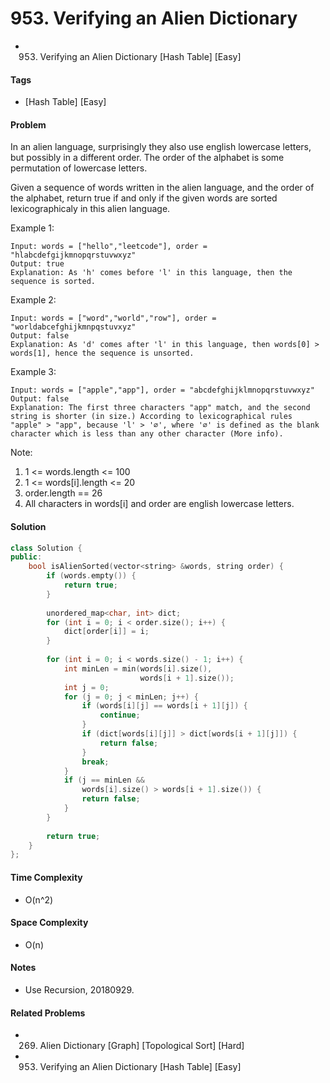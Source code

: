 # 953. Verifying an Alien Dictionary
- 953. Verifying an Alien Dictionary [Hash Table] [Easy]

#### Tags
- [Hash Table] [Easy]

#### Problem
In an alien language, surprisingly they also use english lowercase letters, but possibly in a different order. The order of the alphabet is some permutation of lowercase letters.

Given a sequence of words written in the alien language, and the order of the alphabet, return true if and only if the given words are sorted lexicographicaly in this alien language.

Example 1:

    Input: words = ["hello","leetcode"], order = "hlabcdefgijkmnopqrstuvwxyz"
    Output: true
    Explanation: As 'h' comes before 'l' in this language, then the sequence is sorted.

Example 2:

    Input: words = ["word","world","row"], order = "worldabcefghijkmnpqstuvxyz"
    Output: false
    Explanation: As 'd' comes after 'l' in this language, then words[0] > words[1], hence the sequence is unsorted.

Example 3:

    Input: words = ["apple","app"], order = "abcdefghijklmnopqrstuvwxyz"
    Output: false
    Explanation: The first three characters "app" match, and the second string is shorter (in size.) According to lexicographical rules "apple" > "app", because 'l' > '∅', where '∅' is defined as the blank character which is less than any other character (More info).
 

Note:

1. 1 <= words.length <= 100
2. 1 <= words[i].length <= 20
3. order.length == 26
4. All characters in words[i] and order are english lowercase letters.

#### Solution
``` C++
class Solution {
public:
    bool isAlienSorted(vector<string> &words, string order) {
        if (words.empty()) {
            return true;
        }
        
        unordered_map<char, int> dict;
        for (int i = 0; i < order.size(); i++) {
            dict[order[i]] = i;
        }
        
        for (int i = 0; i < words.size() - 1; i++) {
            int minLen = min(words[i].size(), 
                             words[i + 1].size());
            int j = 0;
            for (j = 0; j < minLen; j++) {
                if (words[i][j] == words[i + 1][j]) {
                    continue;
                }
                if (dict[words[i][j]] > dict[words[i + 1][j]]) {
                    return false;
                }
                break;
            }
            if (j == minLen && 
                words[i].size() > words[i + 1].size()) {
                return false;
            }
        }
        
        return true;
    }
};
```

#### Time Complexity
- O(n^2)

#### Space Complexity
- O(n)

#### Notes
- Use Recursion, 20180929.

#### Related Problems
- 269. Alien Dictionary [Graph] [Topological Sort] [Hard]
- 953. Verifying an Alien Dictionary [Hash Table] [Easy]
